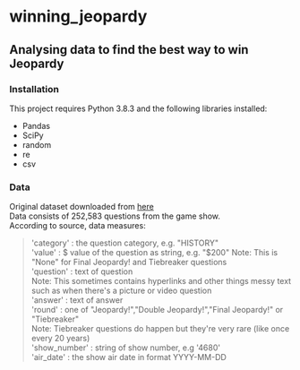 # winning_jeopardy
## Analysing data to find the best way to win Jeopardy

### Installation
This project requires Python 3.8.3 and the following libraries installed:
- Pandas  
- SciPy  
- random
- re
- csv

### Data
Original dataset downloaded from [here](reddit.com/r/datasets/comments/1uyd0t/200000_jeopardy_questions_in_a_json_file/)  
Data consists of 252,583 questions from the game show.  
According to source, data measures:  

>'category' : the question category, e.g. "HISTORY"  
>'value' : $ value of the question as string, e.g. "$200" Note: This is "None" for Final Jeopardy! and Tiebreaker questions  
>'question' : text of question  
> Note: This sometimes contains hyperlinks and other things messy text such as when there's a picture or video question  
>'answer' : text of answer  
>'round' : one of "Jeopardy!","Double Jeopardy!","Final Jeopardy!" or "Tiebreaker"  
>Note: Tiebreaker questions do happen but they're very rare (like once every 20 years)  
>'show_number' : string of show number, e.g '4680'  
>'air_date' : the show air date in format YYYY-MM-DD  


